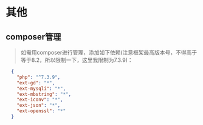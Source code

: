 # 其他
## composer管理
> 如需用composer进行管理，添加如下依赖(注意框架最高版本号，不得高于等于8.2，所以限制一下，这里我限制为7.3.9)：
```json
  {
    "php": "^7.3.9",
    "ext-gd": "*",
    "ext-mysqli": "*",
    "ext-mbstring": "*",
    "ext-iconv": "*",
    "ext-json": "*",
    "ext-openssl": "*"
  }
```